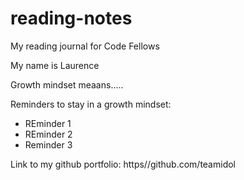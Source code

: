# reading-notes
My reading journal for Code Fellows

My name is Laurence 

Growth mindset meaans.....

Reminders to stay in a growth mindset:

- REminder 1
- REminder 2
- Reminder 3

Link to my github portfolio: https//github.com/teamidol

